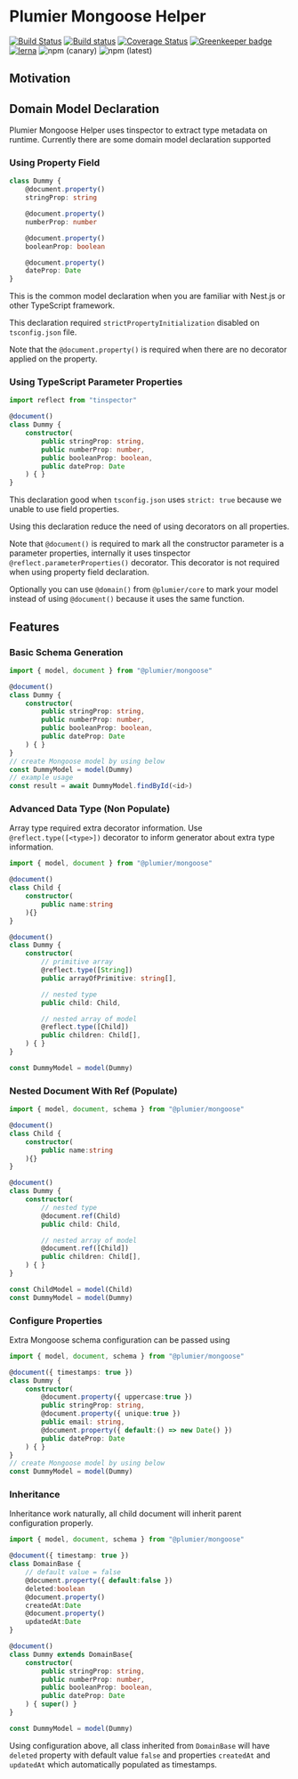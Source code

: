 # Plumier Mongoose Helper

[![Build Status](https://travis-ci.org/plumier/plumier.svg?branch=master)](https://travis-ci.org/plumier/plumier)
[![Build status](https://ci.appveyor.com/api/projects/status/6carp7h4q50v4pj6?svg=true)](https://ci.appveyor.com/project/ktutnik/plumier-isghw)
[![Coverage Status](https://coveralls.io/repos/github/plumier/plumier/badge.svg?branch=master)](https://coveralls.io/github/plumier/plumier?branch=master)
[![Greenkeeper badge](https://badges.greenkeeper.io/plumier/plumier.svg)](https://greenkeeper.io/)
[![lerna](https://img.shields.io/badge/maintained%20with-lerna-cc00ff.svg)](https://lernajs.io/)
![npm (canary)](https://img.shields.io/npm/v/plumier/canary)
![npm (latest)](https://img.shields.io/npm/v/plumier/latest)


## Motivation


## Domain Model Declaration 
Plumier Mongoose Helper uses tinspector to extract type metadata on runtime. Currently there are some domain model declaration supported

### Using Property Field 
```typescript
class Dummy {
    @document.property()
    stringProp: string

    @document.property()
    numberProp: number

    @document.property()
    booleanProp: boolean

    @document.property()
    dateProp: Date
}
```

This is the common model declaration when you are familiar with Nest.js or other TypeScript framework. 

This declaration required `strictPropertyInitialization` disabled on `tsconfig.json` file. 

Note that the `@document.property()` is required when there are no decorator applied on the property. 

### Using TypeScript Parameter Properties

```typescript 
import reflect from "tinspector"

@document()
class Dummy {
    constructor(
        public stringProp: string,
        public numberProp: number,
        public booleanProp: boolean,
        public dateProp: Date
    ) { }
}
```

This declaration good when `tsconfig.json` uses `strict: true` because we unable to use field properties. 

Using this declaration reduce the need of using decorators on all properties.

Note that `@document()` is required to mark all the constructor parameter is a parameter properties, internally it uses tinspector `@reflect.parameterProperties()` decorator. This decorator is not required when using property field declaration.

Optionally you can use `@domain()` from `@plumier/core` to mark your model instead of using `@document()` because it uses the same function.


## Features 

### Basic Schema Generation 

```typescript
import { model, document } from "@plumier/mongoose"

@document()
class Dummy {
    constructor(
        public stringProp: string,
        public numberProp: number,
        public booleanProp: boolean,
        public dateProp: Date
    ) { }
}
// create Mongoose model by using below
const DummyModel = model(Dummy)
// example usage
const result = await DummyModel.findById(<id>)
```

### Advanced Data Type (Non Populate)
Array type required extra decorator information. Use `@reflect.type([<type>])` decorator to inform generator about extra type information.

```typescript
import { model, document } from "@plumier/mongoose"

@document()
class Child {
    constructor(
        public name:string
    ){}
}

@document()
class Dummy {
    constructor(
        // primitive array
        @reflect.type([String])
        public arrayOfPrimitive: string[],

        // nested type 
        public child: Child,

        // nested array of model 
        @reflect.type([Child])
        public children: Child[],
    ) { }
}

const DummyModel = model(Dummy)
```

### Nested Document With Ref (Populate)
```typescript
import { model, document, schema } from "@plumier/mongoose"

@document()
class Child {
    constructor(
        public name:string
    ){}
}

@document()
class Dummy {
    constructor(
        // nested type 
        @document.ref(Child)
        public child: Child,

        // nested array of model 
        @document.ref([Child])
        public children: Child[],
    ) { }
}

const ChildModel = model(Child)
const DummyModel = model(Dummy)
```

### Configure Properties 
Extra Mongoose schema configuration can be passed using 

```typescript
import { model, document, schema } from "@plumier/mongoose"

@document({ timestamps: true })
class Dummy {
    constructor(
        @document.property({ uppercase:true })
        public stringProp: string,
        @document.property({ unique:true })
        public email: string,
        @document.property({ default:() => new Date() })
        public dateProp: Date
    ) { }
}
// create Mongoose model by using below
const DummyModel = model(Dummy)
```

### Inheritance 
Inheritance work naturally, all child document will inherit parent configuration properly. 

```typescript
import { model, document, schema } from "@plumier/mongoose"

@document({ timestamp: true })
class DomainBase {
    // default value = false
    @document.property({ default:false })
    deleted:boolean
    @document.property()
    createdAt:Date
    @document.property()
    updatedAt:Date
}

@document()
class Dummy extends DomainBase{
    constructor(
        public stringProp: string,
        public numberProp: number,
        public booleanProp: boolean,
        public dateProp: Date
    ) { super() }
}

const DummyModel = model(Dummy)
```

Using configuration above, all class inherited from `DomainBase` will have `deleted` property with default value `false` and properties `createdAt` and `updatedAt` which automatically populated as timestamps.
